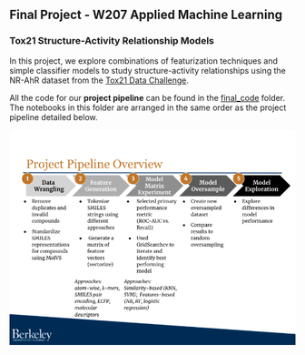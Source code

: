 ## Final Project - W207 Applied Machine Learning

### Tox21 Structure-Activity Relationship Models

In this project, we explore combinations of featurization techniques and simple classifier models to study structure-activity relationships using the NR-AhR dataset from the [Tox21 Data Challenge](https://tripod.nih.gov/tox21/challenge/about.jsp).

All the code for our **project pipeline** can be found in the [final_code](https://github.com/LimaEchoAlpha/w207_final_project/tree/main/final_code) folder.  The notebooks in this folder are arranged in the same order as the project pipeline detailed below.

![Project Pipeline](project_pipeline.png)